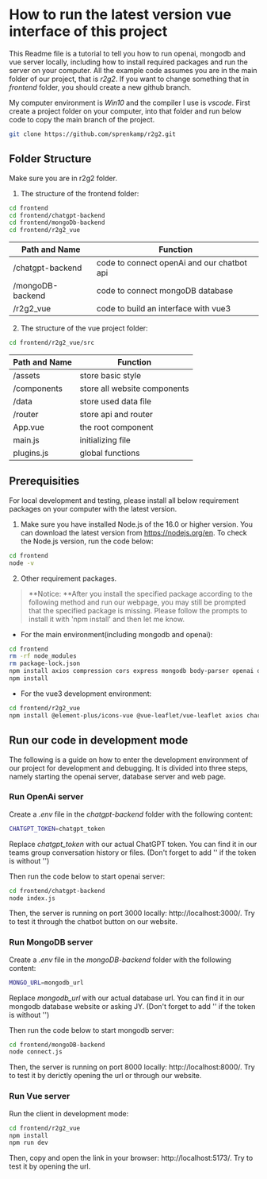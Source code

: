 # How to run the latest version vue interface of this project

This Readme file is a tutorial to tell you how to run openai, mongodb and vue server locally, including how to install required packages and run the server on your computer. All the example code assumes you are in the main folder of our project, that is *r2g2*. If you want to change something that in *frontend* folder, you should create a new github branch.

My computer environment is *Win10* and the compiler I use is *vscode*. First create a project folder on your computer, into that folder and run below code to copy the main branch of the project.

```sh
git clone https://github.com/sprenkamp/r2g2.git
```

## Folder Structure
Make sure you are in r2g2 folder.

1. The structure of the frontend folder:

```sh
cd frontend
cd frontend/chatgpt-backend
cd frontend/mongoDb-backend
cd frontend/r2g2_vue
```
| Path and Name | Function |
| ------- | ------- |
| /chatgpt-backend | code to connect openAi and our chatbot api |
| /mongoDB-backend |code to connect mongoDB database |
| /r2g2_vue        | code to build an interface with vue3 |

2. The structure of the vue project folder:

```sh
cd frontend/r2g2_vue/src
```
| Path and Name | Function |
| ------- | ------- |
| /assets | store basic style |
| /components | store all website components |
| /data | store used data file |
| /router | store api and router |
| App.vue | the root component |
| main.js | initializing file |
| plugins.js | global functions |

## Prerequisities

For local development and testing, please install all below requirement packages on your computer with the latest version.

1. Make sure you have installed Node.js of the 16.0 or higher version. You can download the latest version from https://nodejs.org/en. To check the Node.js version, run the code below:

```sh
cd frontend
node -v
```

2. Other requirement packages. 
> **Notice: **After you install the specified package according to the following method and run our webpage, you may still be prompted that the specified package is missing. Please follow the prompts to install it with 'npm install' and then let me know.

- For the main environment(including mongodb and openai):

```sh
cd frontend
rm -rf node_modules
rm package-lock.json
npm install axios compression cors express mongodb body-parser openai dotenv
npm install
```

- For the vue3 development environment:

```sh
cd frontend/r2g2_vue
npm install @element-plus/icons-vue @vue-leaflet/vue-leaflet axios chart.js chartjs-adapter-date-fns echarts element-plus leaflet vue vue-chartjs vue-i18n vue-leaflet vue-loading-overlay vue-router dotenv
```

## Run our code in development mode
The following is a guide on how to enter the development environment of our project for development and debugging. It is divided into three steps, namely starting the openai server, database server and web page.

### Run OpenAi server

Create a *.env* file in the *chatgpt-backend* folder with the following content:
```sh
CHATGPT_TOKEN=chatgpt_token
```
Replace *chatgpt_token* with our actual ChatGPT token. You can find it in our teams group conversation history or files. (Don't forget to add '' if the token is without '')

Then run the code below to start openai server:
```sh
cd frontend/chatgpt-backend
node index.js
```

Then, the server is running on port 3000 locally: http://localhost:3000/. Try to test it through the chatbot button on our website.

### Run MongoDB server

Create a *.env* file in the *mongoDB-backend* folder with the following content:
```sh
MONGO_URL=mongodb_url
```
Replace *mongodb_url* with our actual database url. You can find it in our mongodb database website or asking JY. (Don't forget to add '' if the token is without '')

Then run the code below to start mongodb server:
```sh
cd frontend/mongoDB-backend
node connect.js
```

Then, the server is running on port 8000 locally: http://localhost:8000/. Try to test it by derictly opening the url or through our website.

### Run Vue server

Run the client in development mode:

```sh
cd frontend/r2g2_vue
npm install
npm run dev
```

Then, copy and open the link in your browser: http://localhost:5173/. Try to test it by opening the url.
